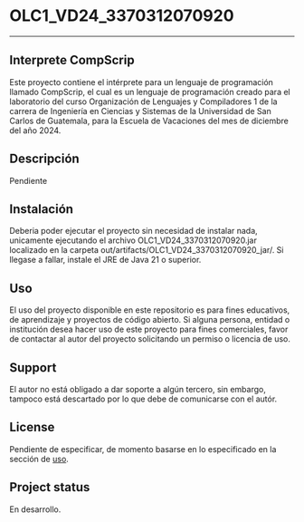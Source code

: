 # OLC1_VD24_3370312070920

***

## Interprete CompScrip
Este proyecto contiene el intérprete para un lenguaje de programación llamado CompScrip, el cual es un lenguaje de programación creado para el laboratorio del curso Organización de Lenguajes y Compiladores 1 de la carrera de Ingeniería en Ciencias y Sistemas de la Universidad de San Carlos de Guatemala, para la Escuela de Vacaciones del mes de diciembre del año 2024.

[TODO]: #
## Descripción
Pendiente

## Instalación
Deberia poder ejecutar el proyecto sin necesidad de instalar nada, unicamente ejecutando el archivo OLC1_VD24_3370312070920.jar localizado en la carpeta out/artifacts/OLC1_VD24_3370312070920_jar/. 
Si llegase a fallar, instale el JRE de Java 21 o superior.

## Uso
El uso del proyecto disponible en este repositorio es para fines educativos, de aprendizaje y proyectos de código abierto. Si alguna persona, entidad o institución desea hacer uso de este proyecto para fines comerciales, favor de contactar al autor del proyecto solicitando un permiso o licencia de uso.

## Support
El autor no está obligado a dar soporte a algún tercero, sin embargo, tampoco está descartado por lo que debe de comunicarse con el autór.

[TODO]: #
## License
Pendiente de especificar, de momento basarse en lo especificado en la sección de [uso](#uso).

## Project status
En desarrollo.